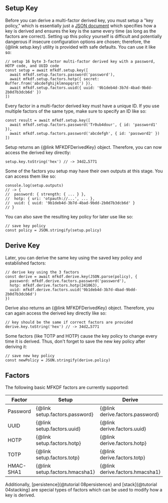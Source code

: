## Setup Key

Before you can derive a multi-factor derived key, you must setup a "key policy," which is essentially just a [JSON document](https://mfkdf.com/schema/v2.0.0/policy.json) which specifies how a key is derived and ensures the key is the same every time (as long as the factors are correct). Setting up this policy yourself is difficult and potentially dangerous if insecure configuration options are chosen; therefore, the {@link setup.key} utility is provided with safe defaults. You can use it like so:

```
// setup 16 byte 3-factor multi-factor derived key with a password, HOTP code, and UUID code
const setup = await mfkdf.setup.key([
  await mfkdf.setup.factors.password('password'),
  await mfkdf.setup.factors.hotp({ secret: Buffer.from('abcdefghijklmnopqrst') }),
  await mfkdf.setup.factors.uuid({ uuid: '9b1deb4d-3b7d-4bad-9bdd-2b0d7b3dcb6d' })
])
```

Every factor in a multi-factor derived key must have a unique ID. If you use multiple factors of the same type, make sure to specify an ID like so:

```
const result = await mfkdf.setup.key([
  await mfkdf.setup.factors.password('Tr0ub4dour', { id: 'password1' }),
  await mfkdf.setup.factors.password('abcdefgh', { id: 'password2' })
])
```

Setup returns an {@link MFKDFDerivedKey} object. Therefore, you can now access the derived key directly:

```
setup.key.toString('hex') // -> 34d2…5771
```

Some of the factors you setup may have their own outputs at this stage. You can access them like so:

```
console.log(setup.outputs)
// -> {
//  password: { strength: { ... } },
//  hotp: { uri: 'otpauth://...', ... },
//  uuid: { uuid: '9b1deb4d-3b7d-4bad-9bdd-2b0d7b3dcb6d' }
// }
```

You can also save the resulting key policy for later use like so:

```
// save key policy
const policy = JSON.stringify(setup.policy)
```

## Derive Key

Later, you can derive the same key using the saved key policy and established factors:

```
// derive key using the 3 factors
const derive = await mfkdf.derive.key(JSON.parse(policy), {
  password: mfkdf.derive.factors.password('password'),
  hotp: mfkdf.derive.factors.hotp(241063),
  uuid: mfkdf.derive.factors.uuid('9b1deb4d-3b7d-4bad-9bdd-2b0d7b3dcb6d')
})
```

Derive also returns an {@link MFKDFDerivedKey} object. Therefore, you can again access the derived key directly like so:

```
// key should be the same if correct factors are provided
derive.key.toString('hex') // -> 34d2…5771
```

Some factors (like TOTP and HOTP) cause the key policy to change every time it is derived. Thus, don't forget to save the new key policy after deriving it:

```
// save new key policy
const newPolicy = JSON.stringify(derive.policy)
```

## Factors

The following basic MFKDF factors are currently supported:

| Factor    | Setup                          | Derive                          |
| --------- | ------------------------------ | ------------------------------- |
| Password  | {@link setup.factors.password} | {@link derive.factors.password} |
| UUID      | {@link setup.factors.uuid}     | {@link derive.factors.uuid}     |
| HOTP      | {@link setup.factors.hotp}     | {@link derive.factors.hotp}     |
| TOTP      | {@link setup.factors.totp}     | {@link derive.factors.totp}     |
| HMAC-SHA1 | {@link setup.factors.hmacsha1} | {@link derive.factors.hmacsha1} |

Additionally, [persistence]{@tutorial 08persistence} and [stack]{@tutorial 04stacking} are special types of factors which can be used to modify how a key is derived.
